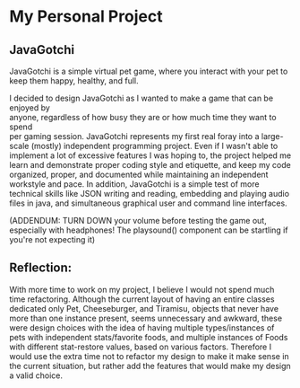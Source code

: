 # My Personal Project

##  JavaGotchi 
JavaGotchi is a simple virtual pet game, where you interact with your pet to keep them happy, healthy, and full.
 
I decided to design JavaGotchi as I wanted to make a game that can be enjoyed by   
anyone, regardless of how busy they are or how much time they want to spend  
 per gaming session. JavaGotchi represents my first real foray into a large-scale (mostly) independent programming project.
Even if I wasn't able to implement a lot of excessive features I was hoping to, the project helped me learn and demonstrate proper coding style
and etiquette, and keep my code organized, proper, and documented while maintaining an independent workstyle and pace. In addition, JavaGotchi
is a simple test of more technical skills like JSON writing and reading, embedding and playing audio files in java, and simultaneous graphical user and command line interfaces.

(ADDENDUM: TURN DOWN your volume before testing the game out, especially with headphones! The playsound() component can be startling if you're not expecting it)


## Reflection:
With more time to work on my project, I believe I would not spend much time refactoring. Although the current layout of
having an entire classes dedicated only Pet, Cheeseburger, and Tiramisu, objects that never have more than one 
instance present, seems unnecessary and awkward, these were design choices with the idea of having multiple types/instances of
pets with independent stats/favorite foods, and multiple instances of Foods with different stat-restore values, based
on various factors. Therefore I would use the extra time not to refactor my design to make it make sense in the 
current situation, but rather add the features that would make my design a valid choice. 
